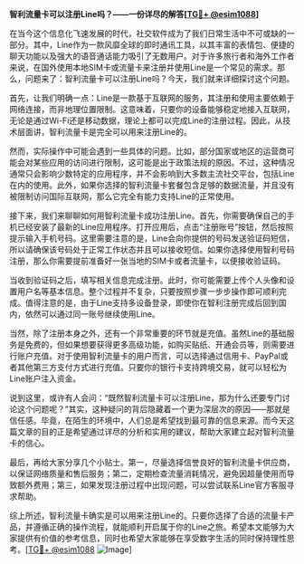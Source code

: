**智利流量卡可以注册Line吗？——一份详尽的解答[[TG💪+ @esim1088](https://t.me/s/esim1088)]**

在当今这个信息化飞速发展的时代，社交软件成为了我们日常生活中不可或缺的一部分。其中，Line作为一款风靡全球的即时通讯工具，以其丰富的表情包、便捷的聊天功能以及强大的语音通话能力吸引了无数用户。对于许多旅行者和海外工作者来说，在国外使用本地SIM卡或流量卡来注册并使用Line是一个常见的需求。那么，问题来了：智利流量卡可以注册Line吗？今天，我们就来详细探讨这个问题。

首先，让我们明确一点：Line是一款基于互联网的服务，其注册和使用主要依赖于网络连接，而非地理位置限制。这意味着，只要你的设备能够稳定地接入互联网，无论是通过Wi-Fi还是移动数据，理论上都可以完成Line的注册过程。因此，从技术层面讲，智利流量卡是完全可以用来注册Line的。

然而，实际操作中可能会遇到一些具体的问题。比如，部分国家或地区的运营商可能会对某些应用的访问进行限制，这可能是出于政策法规的原因。不过，这种情况通常只会影响少数特定的应用程序，并不会影响到大多数主流社交平台，包括Line在内的使用。此外，如果你选择的智利流量卡套餐包含足够的数据流量，并且没有被限制访问国际互联网，那么它完全有能力支持Line的正常使用。

接下来，我们来聊聊如何用智利流量卡成功注册Line。首先，你需要确保自己的手机已经安装了最新的Line应用程序。打开应用后，点击“注册账号”按钮，然后按照提示输入手机号码。这里需要注意的是，Line会向你提供的号码发送验证码短信，所以请确保该号码处于正常工作状态并且可以接收短信。如果你选择使用智利号码注册，那么你需要提前准备好一张当地的SIM卡或者流量卡，以便接收验证码。

当收到验证码之后，填写相关信息完成注册。此时，你可能需要上传个人头像和设置用户名等基本信息。整个过程并不复杂，只要按照步骤一步步操作即可顺利完成。值得注意的是，由于Line支持多设备登录，即使你在智利注册完成后回到国内，依然可以通过同一账号继续使用Line。

当然，除了注册本身之外，还有一个非常重要的环节就是充值。虽然Line的基础服务是免费的，但如果想要获得更多高级功能，如购买贴纸、开通会员等，则需要进行账户充值。对于使用智利流量卡的用户而言，可以选择通过信用卡、PayPal或者其他第三方支付方式进行充值。只要你的银行卡支持跨境交易，就可以轻松为Line账户注入资金。

说到这里，或许有人会问：“既然智利流量卡可以注册Line，那为什么还要专门讨论这个问题呢？”其实，这种疑问的背后隐藏着一个更为深层次的原因——那就是信任感。毕竟，在陌生的环境中，人们总是希望找到最可靠的信息来源。而今天这篇文章的目的正是希望通过详尽的分析和实用的建议，帮助大家建立起对智利流量卡的信心。

最后，再给大家分享几个小贴士。第一，尽量选择信誉良好的智利流量卡供应商，以保证网络质量和售后服务；第二，定期检查流量消耗情况，避免因超量使用而导致额外费用；第三，如果发现注册过程中出现问题，可以尝试联系Line官方客服寻求帮助。

综上所述，智利流量卡确实是可以用来注册Line的。只要你选择了合适的流量卡产品，并遵循正确的操作流程，就能顺利开启属于你的Line之旅。希望本文能够为大家提供有价值的参考信息，同时也希望大家能够在享受数字生活的同时保持理性思考。[[TG💪+ @esim1088](https://t.me/s/esim1088) ![Image](https://i.postimg.cc/4NQfJmqS/Snipaste-2025-05-13-00-14-12.png)]